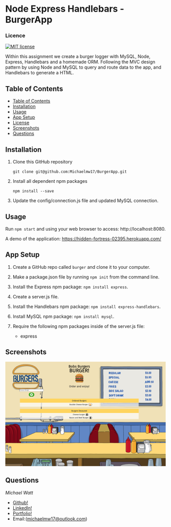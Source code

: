 # Node Express Handlebars - BurgerApp
### Licence

[![MIT license](https://img.shields.io/badge/License-MIT-blue.svg)](https://lbesson.mit-license.org/)

Within this assignment we create a burger logger with MySQL, Node, Express, Handlebars and a homemade ORM. Following the MVC design pattern by using Node and MySQL to query and route data to the app, and Handlebars to generate a HTML.

## Table of Contents

- [Table of Contents](#table-of-contents)
- [Installation](#installation)
- [Usage](#usage)
- [App Setup](#app-setup)
- [License](#license)
- [Screenshots](#screenshots)
- [Questions](#questions)

## Installation

1. Clone this GitHub repository

   ```
   git clone git@github.com:Michaelmw17/BurgerApp.git
   ```

2. Install all dependent npm packages

   ```
   npm install --save
   ```

3. Update the config/connection.js file and updated MySQL connection.

## Usage

Run `npm start` and using your web browser to access: http://localhost:8080.

A demo of the application: https://hidden-fortress-02395.herokuapp.com/

## App Setup

1. Create a GitHub repo called `burger` and clone it to your computer.

2. Make a package.json file by running `npm init` from the command line.

3. Install the Express npm package: `npm install express`.

4. Create a server.js file.

5. Install the Handlebars npm package: `npm install express-handlebars`.

6. Install MySQL npm package: `npm install mysql`.

7. Require the following npm packages inside of the server.js file:
   - express

## Screenshots

![Screenshot](./public/assets/images/Screen-Shot-2020.png)

## Questions

_Michael Watt_

- [Github!](https://github.com/Michaelmw17)
- [LinkedIn!](https://www.linkedin.com/in/michael-watt-6a76961b3/)
- [Portfolio!](http://michaelmw17.github.io/)
- Email:(michaelmw17@outlook.com)
